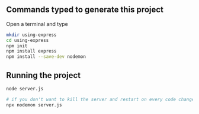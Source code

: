 ## Commands typed to generate this project

Open a terminal and type

```sh
mkdir using-express
cd using-express
npm init
npm install express
npm install --save-dev nodemon
```

## Running the project

```sh
node server.js

# if you don't want to kill the server and restart on every code change:
npx nodemon server.js
```
